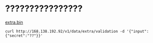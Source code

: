 # ????????????????

[extra.bin](/extra.bin)

```
curl http://168.138.192.92/v1/data/extra/validation -d '{"input":{"secret":"??"}}'
```
